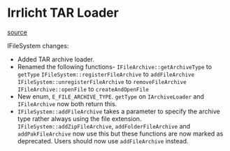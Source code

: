 # Irrlicht TAR Loader

[source](https://sourceforge.net/p/irrlicht/code/HEAD/tree/trunk/source/Irrlicht/CTarReader.cpp)

IFileSystem changes:

* Added TAR archive loader.
* Renamed the following functions-
  `IFileArchive::getArchiveType` to `getType`
  `IFileSystem::registerFileArchive` to `addFileArchive`
  `IFileSystem::unregisterFileArchive` to `removeFileArchive`
  `IFileArchive::openFile` to `createAndOpenFile`
* New enum, `E_FILE_ARCHIVE_TYPE`. `getType` on `IArchiveLoader` and
  `IFileArchive` now both return this.
* `IFileSystem::addFileArchive` takes a parameter to specify the archive type
  rather always using the file extension. `IFileSystem::addZipFileArchive`,
  `addFolderFileArchive` and `addPakFileArchive` now use this but these
  functions are now marked as deprecated. Users should now use `addFileArchive`
  instead.
